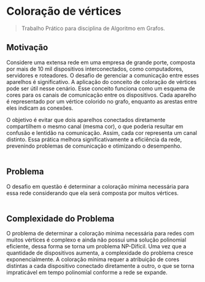 # Coloração de vértices
>Trabalho Prático para disciplina de Algoritmo em Grafos.

## Motivação
Considere uma extensa rede em uma empresa de grande porte, composta por mais de 10 mil dispositivos interconectados, como computadores, servidores e roteadores. O desafio de gerenciar a comunicação entre esses aparelhos é significativo. A aplicação do conceito de coloração de vértices pode ser útil nesse cenário. Esse conceito funciona como um esquema de cores para os canais de comunicação entre os dispositivos. Cada aparelho é representado por um vértice colorido no grafo, enquanto as arestas entre eles indicam as conexões.

O objetivo é evitar que dois aparelhos conectados diretamente compartilhem o mesmo canal (mesma cor), o que poderia resultar em confusão e lentidão na comunicação. Assim, cada cor representa um canal distinto. Essa prática melhora significativamente a eficiência da rede, prevenindo problemas de comunicação e otimizando o desempenho.<br><br>

## Problema
O desafio em questão é determinar a coloração mínima necessária para essa rede considerando que ela será composta por muitos vértices.<br><br>

## Complexidade do Problema
O problema de determinar a coloração mínima necessária para redes com muitos vértices é complexo e ainda não possui uma solução polinomial eficiente, dessa forma se torna um problema NP-Difícil.  Uma vez que a quantidade de dispositivos aumenta, a complexidade do problema cresce exponencialmente. A coloração mínima requer a atribuição de cores distintas a cada dispositivo conectado diretamente a outro, o que se torna impraticável em tempo polinomial conforme a rede se expande.
